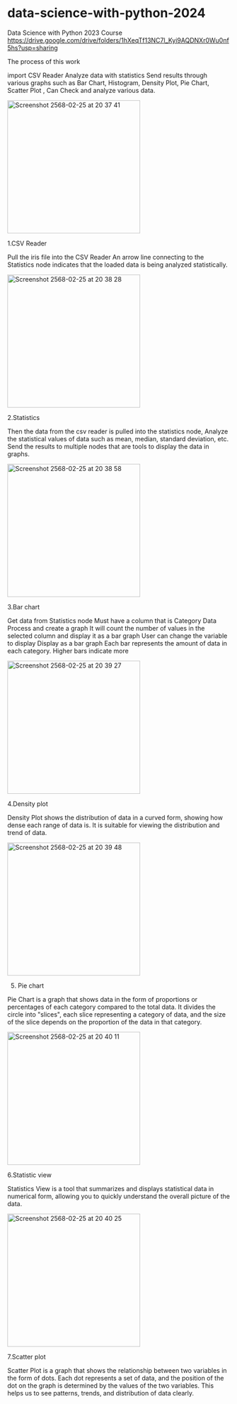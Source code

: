 # data-science-with-python-2024
Data Science with Python 2023 Course
https://drive.google.com/drive/folders/1hXeqTf13NC7l_Kyi9AQDNXr0Wu0nf5hs?usp=sharing

The process of this work

import CSV Reader
Analyze data with statistics
Send results through various graphs such as Bar Chart, Histogram, Density Plot, Pie Chart, Scatter Plot , Can Check and analyze various data.

<img width="300" alt="Screenshot 2568-02-25 at 20 37 41" src="https://github.com/user-attachments/assets/5c24282c-3451-41fc-85cc-f255ec637267" />

1.CSV Reader

Pull the iris file into the CSV Reader An arrow line connecting to the Statistics node indicates that the loaded data is being analyzed statistically.

<img width="300" alt="Screenshot 2568-02-25 at 20 38 28" src="https://github.com/user-attachments/assets/0a2c781b-b6f5-4f42-b9a1-26cdb518dde6" />

2.Statistics

Then the data from the csv reader is pulled into the statistics node, Analyze the statistical values ​​of data such as mean, median, standard deviation, etc.
Send the results to multiple nodes that are tools to display the data in graphs.

<img width="300" alt="Screenshot 2568-02-25 at 20 38 58" src="https://github.com/user-attachments/assets/bed25c49-0959-4f6c-ad6a-a8f6358d65e3" />

3.Bar chart

Get data from Statistics node Must have a column that is Category Data
Process and create a graph It will count the number of values ​​in the selected column 
and display it as a bar graph User can change the variable to display
Display as a bar graph Each bar represents the amount of data in each category.
Higher bars indicate more

<img width="300" alt="Screenshot 2568-02-25 at 20 39 27" src="https://github.com/user-attachments/assets/ea329011-3339-4bbd-8c56-27449042fb15" />

4.Density plot

Density Plot shows the distribution of data in a curved form, showing how dense each range of data is. It is suitable for viewing the distribution and trend of data.

<img width="300" alt="Screenshot 2568-02-25 at 20 39 48" src="https://github.com/user-attachments/assets/557b259e-656c-4c40-83de-ed300a4c632b" />

5. Pie chart

Pie Chart is a graph that shows data in the form of proportions or percentages of each category compared to the total data. It divides the circle into "slices", each slice representing a category of data, and the size of the slice depends on the proportion of the data in that category.

<img width="300" alt="Screenshot 2568-02-25 at 20 40 11" src="https://github.com/user-attachments/assets/485103dd-b396-4c6a-89c2-9431e42f4395" />

6.Statistic view

Statistics View is a tool that summarizes and displays statistical data in numerical form, allowing you to quickly understand the overall picture of the data.

<img width="300" alt="Screenshot 2568-02-25 at 20 40 25" src="https://github.com/user-attachments/assets/5eca7b11-4c6a-43f8-848a-bae7bef0c54a" />

7.Scatter plot

Scatter Plot is a graph that shows the relationship between two variables in the form of dots. Each dot represents a set of data, and the position of the dot on the graph is determined by the values ​​of the two variables. This helps us to see patterns, trends, and distribution of data clearly.
